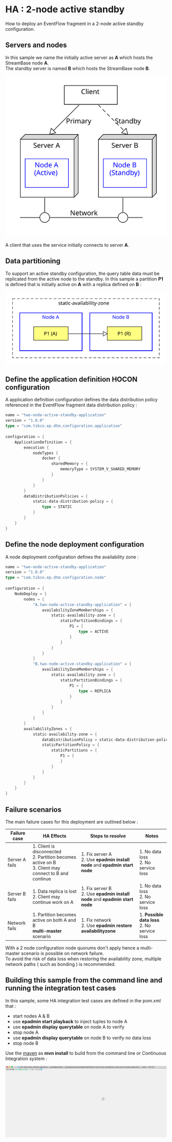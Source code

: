 # HA : 2-node active standby

How to deploy an EventFlow fragment in a 2-node active standby configuration.

## Servers and nodes

In this sample we name the initially active server as **A** which hosts the StreamBase node **A**.  
The standby server is named **B** which hosts the StreamBase node **B**.

![nodes](images/two-node-active-standby-nodes.svg)

A client that uses the service initially connects to server **A**.

## Data partitioning

To support an active standby configuration, the query table data must be replicated from the active node to the
standby.  In this sample a partition **P1** is defined that is initially active on **A**
with a replica defined on **B** :

![partitions](images/two-node-active-standby-partitions.svg)

## Define the application definition HOCON configuration

A  application definition configuration defines the data distribution policy referenced in the EventFlow fragment 
data distribution policy :


```scala
name = "two-node-active-standby-application"
version = "1.0.0"
type = "com.tibco.ep.dtm.configuration.application"

configuration = {
    ApplicationDefinition = {
        execution {
            nodeTypes {
                docker {
                    sharedMemory = {
                        memoryType = SYSTEM_V_SHARED_MEMORY
                    }
                }
            }
        }
        dataDistributionPolicies = {
            static-data-distribution-policy = {
                type = STATIC
            }
        }
    }
}
```

## Define the node deployment configuration

A node deployment configuration defines the availability zone :

```scala
name = "two-node-active-standby-application"
version = "1.0.0"
type = "com.tibco.ep.dtm.configuration.node"

configuration = {
    NodeDeploy = {
        nodes = {
            "A.two-node-active-standby-application" = {
                availabilityZoneMemberships = {
                    static-availability-zone = {
                        staticPartitionBindings = {
                            P1 = {
                                type = ACTIVE
                            }
                        }
                    }
                }
            }
            "B.two-node-active-standby-application" = {
                availabilityZoneMemberships = {
                    static-availability-zone = {
                        staticPartitionBindings = {
                            P1 = {
                                type = REPLICA
                            }
                        }
                    }
                }
            }
        }
        availabilityZones = {
            static-availability-zone = {
                dataDistributionPolicy = static-data-distribution-policy
                staticPartitionPolicy = {
                    staticPartitions = {
                        P1 = {
                        }
                    }
                }
            }
        }
    }
}
```

## Failure scenarios

The main failure cases for this deployment are outlined below :

Failure case | HA Effects | Steps to resolve | Notes
--- | --- | --- | ---
Server A fails | 1. Client is disconnected<br>2. Partition becomes active on B<br>3. Client may connect to B and continue  | 1. Fix server A<br>2. Use **epadmin install node** and **epadmin start node** | 1. No data loss<br>2. No service loss
Server B fails | 1. Data replica is lost<br>2. Client may continue work on A | 1. Fix server B<br>2. Use **epadmin install node** and **epadmin start node** | 1. No data loss<br>2. No service loss
Network fails  | 1. Partition becomes active on both A and B<br>**multi-master** scenario | 1. Fix network<br>2. Use **epadmin restore availabilityzone** | 1. **Possible data loss**<br>2. No service loss

With a 2 node configuration node quorums don't apply hence a multi-master scenario is possible on network failure.  
To avoid the risk of data loss when restoring the availability zone, multiple network paths ( such as bonding )
is recommended.

## Building this sample from the command line and running the integration test cases

In this sample, some HA integration test cases are defined in the pom.xml that :

* start nodes A & B
* use **epadmin start playback** to inject tuples to node A
* use **epadmin display querytable** on node A to verify
* stop node A
* use **epadmin display querytable** on node B to verify no data loss
* stop node B

Use the [maven](https://maven.apache.org) as **mvn install** to build from the command line or Continuous Integration system :

![maven](images/maven.gif)
